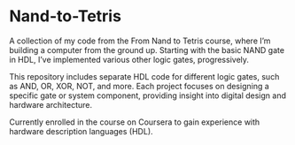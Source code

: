 # Nand-to-Tetris

A collection of my code from the From Nand to Tetris course, where I’m building a computer from the ground up. Starting with the basic NAND gate in HDL, I’ve implemented various other logic gates, progressively.

This repository includes separate HDL code for different logic gates, such as AND, OR, XOR, NOT, and more. Each project focuses on designing a specific gate or system component, providing insight into digital design and hardware architecture.

Currently enrolled in the course on Coursera to gain experience with hardware description languages (HDL).
